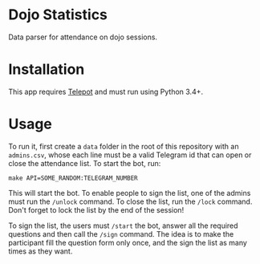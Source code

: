 # Dojo Statistics

Data parser for attendance on dojo sessions.

# Installation

This app requires [Telepot](https://github.com/nickoala/telepot) and must run using Python 3.4+.

# Usage


To run it, first create a `data` folder in the root of this repository with an `admins.csv`, whose each line must be a valid Telegram id that can open or close the attendance list. To start the bot, run:
```
make API=SOME_RANDOM:TELEGRAM_NUMBER
```
This will start the bot. To enable people to sign the list, one of the admins must run the `/unlock` command. To close the list, run the `/lock` command. Don't forget to lock the list by the end of the session!

To sign the list, the users must `/start` the bot, answer all the required questions and then call the `/sign` command. The idea is to make the participant fill the question form only once, and the sign the list as many times as they want.
